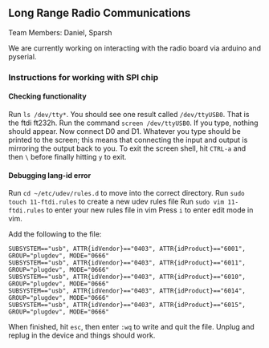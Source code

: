 ## Long Range Radio Communications
Team Members: Daniel, Sparsh

We are currently working on interacting with the radio board via arduino and pyserial.

### Instructions for working with SPI chip

#### Checking functionality

Run `ls /dev/tty*`. You should see one result called `/dev/ttyUSB0`. That is the ftdi ft232h. Run the command `screen /dev/ttyUSB0`. If you type, nothing should appear. Now connect D0 and D1. Whatever you type should be printed to the screen; this means that connecting the input and output is mirroring the output back to you. To exit the screen shell, hit `CTRL-a` and then `\` before finally hitting `y` to exit.

#### Debugging lang-id error
 Run `cd ~/etc/udev/rules.d` to move into the correct directory.
 Run `sudo touch 11-ftdi.rules` to create a new udev rules file
 Run `sudo vim 11-ftdi.rules` to enter your new rules file in vim
 Press `i` to enter edit mode in vim.

 Add the following to the file:

```
SUBSYSTEM=="usb", ATTR{idVendor}=="0403", ATTR{idProduct}=="6001", GROUP="plugdev", MODE="0666"
SUBSYSTEM=="usb", ATTR{idVendor}=="0403", ATTR{idProduct}=="6011", GROUP="plugdev", MODE="0666"
SUBSYSTEM=="usb", ATTR{idVendor}=="0403", ATTR{idProduct}=="6010", GROUP="plugdev", MODE="0666"
SUBSYSTEM=="usb", ATTR{idVendor}=="0403", ATTR{idProduct}=="6014", GROUP="plugdev", MODE="0666"
SUBSYSTEM=="usb", ATTR{idVendor}=="0403", ATTR{idProduct}=="6015", GROUP="plugdev", MODE="0666"
```

 When finished, hit `esc`, then enter `:wq` to write and quit the file. Unplug and replug in the device and things should work.
